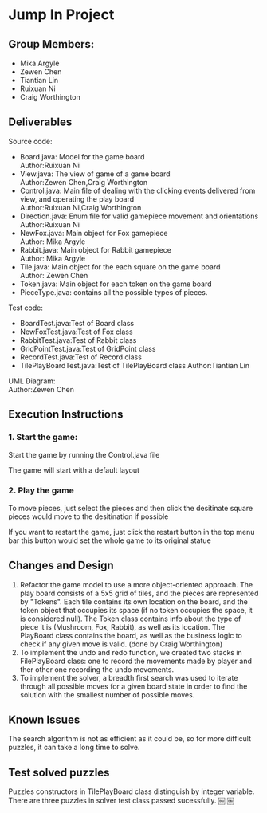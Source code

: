 # Jump In Project
## Group Members:
- Mika Argyle
- Zewen Chen
- Tiantian Lin
- Ruixuan Ni
- Craig Worthington

## Deliverables

Source code:
* Board.java: Model for the game board  
Author:Ruixuan Ni
* View.java: The view of game of a game board  
Author:Zewen Chen,Craig Worthington
* Control.java: Main file of dealing with the clicking events delivered from view, and operating the play board  
Author:Ruixuan Ni,Craig Worthington
* Direction.java: Enum file for valid gamepiece movement and orientations  
Author:Ruixuan Ni
* NewFox.java: Main object for Fox gamepiece  
Author: Mika Argyle
* Rabbit.java: Main object for Rabbit gamepiece  
Author: Mika Argyle
* Tile.java: Main object for the each square on the game board  
Author: Zewen Chen
* Token.java: Main object for each token on the game board  
* PieceType.java: contains all the possible types of pieces.

Test code:
* BoardTest.java:Test of Board class
* NewFoxTest.java:Test of Fox class
* RabbitTest.java:Test of Rabbit class
* GridPointTest.java:Test of GridPoint class 
* RecordTest.java:Test of Record class
* TilePlayBoardTest.java:Test of TilePlayBoard class
Author:Tiantian Lin

UML Diagram:     
Author:Zewen Chen



## Execution Instructions
### 1. Start the game:
Start the game by running the Control.java file

The game will start with a default layout
### 2. Play the game
To move pieces, just select the pieces and then click the desitinate square
pieces would move to the desitination if possible

If you want to restart the game, just click the restart button in the top menu bar
this button would set the whole game to its original statue

## Changes and Design
1. Refactor the game model to use a more object-oriented approach. The play board consists of a 5x5 grid of tiles, and the pieces are represented by "Tokens". Each tile contains its own location on the board, and the token object that occupies its space (if no token occupies the space, it is considered null). The Token class contains info about the type of piece it is (Mushroom, Fox, Rabbit), as well as its location. The PlayBoard class contains the board, as well as the business logic to check if any given move is valid. (done by Craig Worthington)
2. To implement the undo and redo function, we created two stacks in FilePlayBoard class: one to record the movements made by player and ther other one recording the undo movements.
3. To implement the solver, a breadth first search was used to iterate through all possible moves for a given board state in order to find the solution with the smallest number of possible moves.   
  
## Known Issues
The search algorithm is not as efficient as it could be, so for more difficult puzzles, it can take a long time to solve. 

## Test solved puzzles

Puzzles constructors in TilePlayBoard class distinguish by integer variable.  
There are three puzzles in solver test class passed sucessfully.
￼
￼
